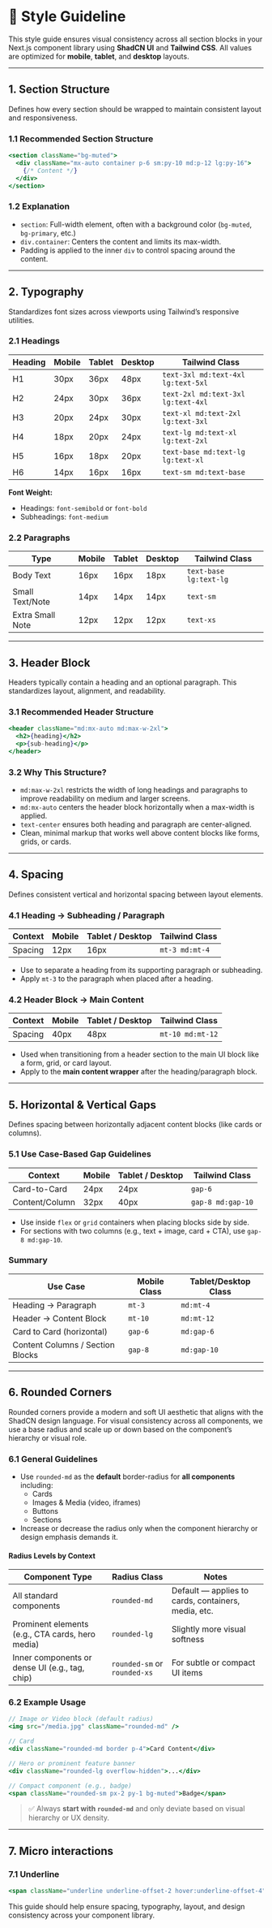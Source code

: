 # 📘 Style Guideline

This style guide ensures visual consistency across all section blocks in your Next.js component library using **ShadCN UI** and **Tailwind CSS**. All values are optimized for **mobile**, **tablet**, and **desktop** layouts.

---

## 1. Section Structure

Defines how every section should be wrapped to maintain consistent layout and responsiveness.

### 1.1 Recommended Section Structure

```jsx
<section className="bg-muted">
  <div className="mx-auto container p-6 sm:py-10 md:p-12 lg:py-16">
    {/* Content */}
  </div>
</section>
```

### 1.2 Explanation

- `section`: Full-width element, often with a background color (`bg-muted`, `bg-primary`, etc.)
- `div.container`: Centers the content and limits its max-width.
- Padding is applied to the inner `div` to control spacing around the content.

---

## 2. Typography

Standardizes font sizes across viewports using Tailwind’s responsive utilities.

### 2.1 Headings

| Heading | Mobile | Tablet | Desktop | Tailwind Class                         |
|---------|--------|--------|---------|----------------------------------------|
| H1      | 30px   | 36px   | 48px    | `text-3xl md:text-4xl lg:text-5xl`     |
| H2      | 24px   | 30px   | 36px    | `text-2xl md:text-3xl lg:text-4xl`     |
| H3      | 20px   | 24px   | 30px    | `text-xl md:text-2xl lg:text-3xl`      |
| H4      | 18px   | 20px   | 24px    | `text-lg md:text-xl lg:text-2xl`       |
| H5      | 16px   | 18px   | 20px    | `text-base md:text-lg lg:text-xl`      |
| H6      | 14px   | 16px   | 16px    | `text-sm md:text-base`                 |

**Font Weight:**

- Headings: `font-semibold` or `font-bold`
- Subheadings: `font-medium`

### 2.2 Paragraphs

| Type             | Mobile | Tablet | Desktop | Tailwind Class         |
|------------------|--------|--------|---------|------------------------|
| Body Text        | 16px   | 16px   | 18px    | `text-base lg:text-lg` |
| Small Text/Note  | 14px   | 14px   | 14px    | `text-sm`              |
| Extra Small Note | 12px   | 12px   | 12px    | `text-xs`              |

---

## 3. Header Block

Headers typically contain a heading and an optional paragraph. This standardizes layout, alignment, and readability.

### 3.1 Recommended Header Structure

```jsx
<header className="md:mx-auto md:max-w-2xl">
  <h2>{heading}</h2>
  <p>{sub-heading}</p>
</header>
```

### 3.2 Why This Structure?

- `md:max-w-2xl` restricts the width of long headings and paragraphs to improve readability on medium and larger screens.
- `md:mx-auto` centers the header block horizontally when a max-width is applied.
- `text-center` ensures both heading and paragraph are center-aligned.
- Clean, minimal markup that works well above content blocks like forms, grids, or cards.

---

## 4. Spacing

Defines consistent vertical and horizontal spacing between layout elements.

### 4.1 Heading → Subheading / Paragraph

| Context     | Mobile | Tablet / Desktop | Tailwind Class      |
|-------------|--------|------------------|---------------------|
| Spacing     | 12px   | 16px             | `mt-3 md:mt-4`      |

- Use to separate a heading from its supporting paragraph or subheading.
- Apply `mt-3` to the paragraph when placed after a heading.

### 4.2 Header Block → Main Content

| Context     | Mobile | Tablet / Desktop | Tailwind Class      |
|-------------|--------|------------------|---------------------|
| Spacing     | 40px   | 48px             | `mt-10 md:mt-12`    |

- Used when transitioning from a header section to the main UI block like a form, grid, or card layout.
- Apply to the **main content wrapper** after the heading/paragraph block.

---

## 5. Horizontal & Vertical Gaps

Defines spacing between horizontally adjacent content blocks (like cards or columns).

### 5.1 Use Case-Based Gap Guidelines

| Context        | Mobile   | Tablet / Desktop | Tailwind Class      |
|----------------|----------|------------------|---------------------|
| Card-to-Card   | 24px     | 24px             | `gap-6`             |
| Content/Column | 32px     | 40px             | `gap-8 md:gap-10`   |

- Use inside `flex` or `grid` containers when placing blocks side by side.
- For sections with two columns (e.g., text + image, card + CTA), use `gap-8 md:gap-10`.

### Summary

| Use Case                         | Mobile Class     | Tablet/Desktop Class |
|----------------------------------|------------------|----------------------|
| Heading → Paragraph              | `mt-3`           | `md:mt-4`            |
| Header → Content Block           | `mt-10`          | `md:mt-12`           |
| Card to Card (horizontal)        | `gap-6`          | `md:gap-6`           |
| Content Columns / Section Blocks | `gap-8`          | `md:gap-10`          |

---
## 6. Rounded Corners

Rounded corners provide a modern and soft UI aesthetic that aligns with the ShadCN design language. For visual consistency across all components, we use a base radius and scale up or down based on the component’s hierarchy or visual role.

### 6.1 General Guidelines

- Use `rounded-md` as the **default** border-radius for **all components** including:
  - Cards
  - Images & Media (video, iframes)
  - Buttons
  - Sections
- Increase or decrease the radius only when the component hierarchy or design emphasis demands it.

#### Radius Levels by Context

| Component Type                                    | Radius Class                 | Notes                                               |
|---------------------------------------------------|------------------------------|-----------------------------------------------------|
| All standard components                           | `rounded-md`                 | Default — applies to cards, containers, media, etc. |
| Prominent elements (e.g., CTA cards, hero media)  | `rounded-lg`                 | Slightly more visual softness                       |
| Inner components or dense UI (e.g., tag, chip)    | `rounded-sm` or `rounded-xs` | For subtle or compact UI items                      |

### 6.2 Example Usage

```jsx
// Image or Video block (default radius)
<img src="/media.jpg" className="rounded-md" />

// Card
<div className="rounded-md border p-4">Card Content</div>

// Hero or prominent feature banner
<div className="rounded-lg overflow-hidden">...</div>

// Compact component (e.g., badge)
<span className="rounded-sm px-2 py-1 bg-muted">Badge</span>
```

> ✅ Always **start with `rounded-md`** and only deviate based on visual hierarchy or UX density.


---

## 7. Micro interactions

### 7.1 Underline

```jsx
<span className="underline underline-offset-2 hover:underline-offset-4">Link</span>
```

This guide should help ensure spacing, typography, layout, and design consistency across your component library.
